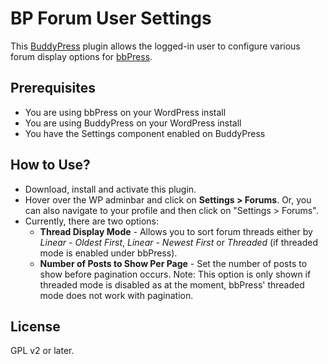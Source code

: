 BP Forum User Settings
======================

This [BuddyPress](http://buddypress.org) plugin allows the logged-in user to configure various forum display options for [bbPress](http://bbpress.org).

Prerequisites
-
* You are using bbPress on your WordPress install
* You are using BuddyPress on your WordPress install
* You have the Settings component enabled on BuddyPress

How to Use?
-
* Download, install and activate this plugin.
* Hover over the WP adminbar and click on **Settings > Forums**.  Or, you can also navigate to your profile and then click on "Settings > Forums".
* Currently, there are two options:
     * **Thread Display Mode** - Allows you to sort forum threads either by *Linear - Oldest First*, *Linear - Newest First* or *Threaded* (if threaded mode is enabled under bbPress).
     * **Number of Posts to Show Per Page** - Set the number of posts to show before pagination occurs.  Note: This option is only shown if threaded mode is disabled as at the moment, bbPress' threaded mode does not work with pagination.

License
-
GPL v2 or later.